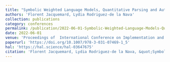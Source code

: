 ```yaml
---
title: "Symbolic Weighted Language Models, Quantitative Parsing and Automated Music Transcription"
authors: 'Florent Jacquemard, Lydia Rodriguez-de la Nava'
collection: publications
category: conferences
permalink: /publication/2022-06-01-Symbolic-Weighted-Language-Models-Quantitative-Parsing-and-Automated-Music-Transcription
date: 2022-06-01
venue: 'Proceedings of  International Conference on Implementation and Application of Automata (CIAA), Springer LNCS vol. 13266'
paperurl: 'https://doi.org/10.1007/978-3-031-07469-1_5'
hal: 'https://hal.science/hal-03647675'
citation: 'Florent Jacquemard, Lydia Rodriguez-de la Nava, &quot;Symbolic Weighted Language Models, Quantitative Parsing and Automated Music Transcription.&quot; In the proceedings of International Conference on Implementation and Application of Automata (CIAA), Springer LNCS vol. 13266, 2022.'
---
```

